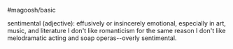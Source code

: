 #magoosh/basic

sentimental (adjective): effusively or insincerely emotional, especially in art, music, and literature 
I don't like romanticism for the same reason I don't like melodramatic acting and soap operas--overly 
sentimental. 
